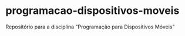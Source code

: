 # programacao-dispositivos-moveis
Repositório para a disciplina "Programação para Dispositivos Móveis"
